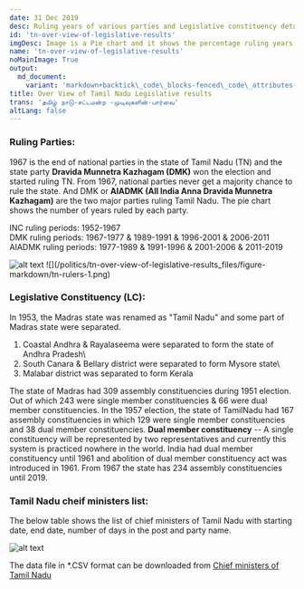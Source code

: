 ```yaml
---
date: 31 Dec 2019
desc: Ruling years of various parties and Legislative constituency details
id: 'tn-over-view-of-legislative-results'
imgDesc: Image is a Pie chart and it shows the percentage ruling years of various parties
name: 'tn-over-view-of-legislative-results'
noMainImage: True
output:
  md_document:
    variant: 'markdown+backtick\_code\_blocks-fenced\_code\_attributes-header\_attributes'
title: Over View of Tamil Nadu Legislative results
trans: 'தமிழ் நாடு-சட்டமன்ற -முடிவுகளின்-பார்வை'
altLang: false
---
```


### Ruling Parties:

1967 is the end of national parties in the state of Tamil Nadu (TN) and
the state party **Dravida Munnetra Kazhagam (DMK)** won the election and
started ruling TN. From 1967, national parties never get a majority
chance to rule the state. And DMK or **AIADMK (All India Anna Dravida
Munnetra Kazhagam)** are the two major parties ruling Tamil Nadu. The
pie chart shows the number of years ruled by each party.

INC ruling periods: 1952-1967\
DMK ruling periods: 1967-1977 & 1989-1991 & 1996-2001 & 2006-2011\
AIADMK ruling periods: 1977-1989 & 1991-1996 & 2001-2006 & 2011-2019

<img src="/politics/tn-over-view-of-legislative-results_files/figure-markdown/tn-rulers-1.png" alt="alt text" class="blogs_image">
![](/politics/tn-over-view-of-legislative-results_files/figure-markdown/tn-rulers-1.png)

### Legislative Constituency (LC):

In 1953, the Madras state was renamed as "Tamil Nadu" and some part of
Madras state were separated.

1.  Coastal Andhra & Rayalaseema were separated to form the state of
    Andhra Pradesh\
2.  South Canara & Bellary district were separated to form Mysore state\
3.  Malabar district was separated to form Kerala

The state of Madras had 309 assembly constituencies during 1951
election. Out of which 243 were single member constituencies & 66 were
dual member constituencies. In the 1957 election, the state of TamilNadu
had 167 assembly constituencies in which 129 were single member
constituencies and 38 dual member constituencies. **Dual member
constituency** -- A single constituency will be represented by two
representatives and currently this system is practiced nowhere in the
world. India had dual member constituency until 1961 and abolition of
dual member constituency act was introduced in 1961. From 1967 the state
has 234 assembly constituencies until 2019.

### Tamil Nadu cheif ministers list:

The below table shows the list of chief ministers of Tamil Nadu with
starting date, end date, number of days in the post and party name.

<img src="/politics/tn-over-view-of-legislative-results_files/figure-markdown/tn-chief-ministers-1.png" alt="alt text" class="blogs_image">
<!-- ![](/politics/tn-over-view-of-legislative-results_files/figure-markdown/tn-chief-ministers-1.png) -->

The data file in \*.CSV format can be downloaded from [Chief ministers of Tamil Nadu](http://thedatatalks.in/datas/politics/tn-chief-ministers.csv)

<style>
    /* body{
    font-family: 'Source Sans Pro', -apple-system, BlinkMacSystemFont, 'Segoe UI', Roboto, 'Helvetica Neue', Arial, sans-serif;
    } */
</style>